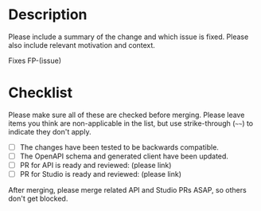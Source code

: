 # Description

Please include a summary of the change and which issue is fixed. Please also
include relevant motivation and context.

Fixes FP-(issue)

# Checklist

Please make sure all of these are checked before merging. Please leave items
you think are non-applicable in the list, but use strike-through (`~~`) to
indicate they don't apply.

- [ ] The changes have been tested to be backwards compatible.
- [ ] The OpenAPI schema and generated client have been updated.
- [ ] PR for API is ready and reviewed: (please link)
- [ ] PR for Studio is ready and reviewed: (please link)

After merging, please merge related API and Studio PRs ASAP, so others don't get
blocked.
